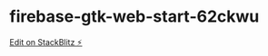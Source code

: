 # firebase-gtk-web-start-62ckwu

[Edit on StackBlitz ⚡️](https://stackblitz.com/edit/firebase-gtk-web-start-62ckwu)